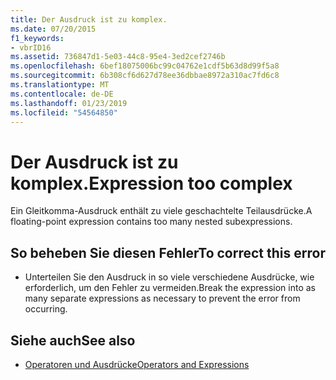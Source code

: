 ```yaml
---
title: Der Ausdruck ist zu komplex.
ms.date: 07/20/2015
f1_keywords:
- vbrID16
ms.assetid: 736847d1-5e03-44c8-95e4-3ed2cef2746b
ms.openlocfilehash: 6bef18075006bc99c04762e1cdf5b63d8d99f5a8
ms.sourcegitcommit: 6b308cf6d627d78ee36dbbae8972a310ac7fd6c8
ms.translationtype: MT
ms.contentlocale: de-DE
ms.lasthandoff: 01/23/2019
ms.locfileid: "54564850"
---
```

# <a name="expression-too-complex"></a><span data-ttu-id="1150e-102">Der Ausdruck ist zu komplex.</span><span class="sxs-lookup"><span data-stu-id="1150e-102">Expression too complex</span></span>
<span data-ttu-id="1150e-103">Ein Gleitkomma-Ausdruck enthält zu viele geschachtelte Teilausdrücke.</span><span class="sxs-lookup"><span data-stu-id="1150e-103">A floating-point expression contains too many nested subexpressions.</span></span>  
  
## <a name="to-correct-this-error"></a><span data-ttu-id="1150e-104">So beheben Sie diesen Fehler</span><span class="sxs-lookup"><span data-stu-id="1150e-104">To correct this error</span></span>  
  
-   <span data-ttu-id="1150e-105">Unterteilen Sie den Ausdruck in so viele verschiedene Ausdrücke, wie erforderlich, um den Fehler zu vermeiden.</span><span class="sxs-lookup"><span data-stu-id="1150e-105">Break the expression into as many separate expressions as necessary to prevent the error from occurring.</span></span>  
  
## <a name="see-also"></a><span data-ttu-id="1150e-106">Siehe auch</span><span class="sxs-lookup"><span data-stu-id="1150e-106">See also</span></span>
- [<span data-ttu-id="1150e-107">Operatoren und Ausdrücke</span><span class="sxs-lookup"><span data-stu-id="1150e-107">Operators and Expressions</span></span>](../../../visual-basic/programming-guide/language-features/operators-and-expressions/index.md)

